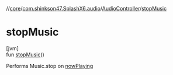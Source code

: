 //[core](../../../index.md)/[com.shinkson47.SplashX6.audio](../index.md)/[AudioController](index.md)/[stopMusic](stop-music.md)

# stopMusic

[jvm]\
fun [stopMusic](stop-music.md)()

Performs Music.stop on [nowPlaying](now-playing.md)
